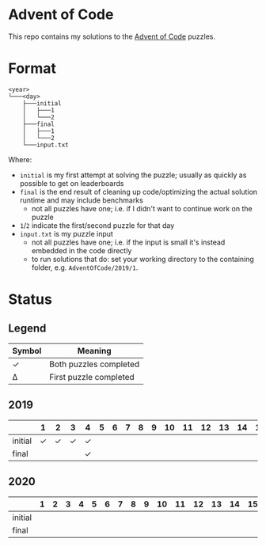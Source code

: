 # Advent of Code

This repo contains my solutions to the [Advent of Code](https://adventofcode.com/) puzzles.

# Format

```
<year>
└───<day>
    ├───initial
    │   ├───1
    │   └───2
    ├───final
    │   ├───1
    │   └───2
    └───input.txt
```

Where:
- `initial` is my first attempt at solving the puzzle; usually as quickly as possible to get on leaderboards
- `final` is the end result of cleaning up code/optimizing the actual solution runtime and may include benchmarks
  - not all puzzles have one; i.e. if I didn't want to continue work on the puzzle
- `1`/`2` indicate the first/second puzzle for that day
- `input.txt` is my puzzle input
  - not all puzzles have one; i.e. if the input is small it's instead embedded in the code directly
  - to run solutions that do: set your working directory to the containing folder, e.g. `AdventOfCode/2019/1`.

# Status

## Legend

| Symbol | Meaning                |
|--------|------------------------|
| ✓      | Both puzzles completed |
| Δ      | First puzzle completed |

## 2019

|         | 1 | 2 | 3 | 4 | 5 | 6 | 7 | 8 | 9 | 10 | 11 | 12 | 13 | 14 | 15 | 16 | 17 | 18 | 19 | 20 | 21 | 22 | 23 | 24 | 25 |
|---------|---|---|---|---|---|---|---|---|---|----|----|----|----|----|----|----|----|----|----|----|----|----|----|----|----|
| initial | ✓ | ✓ | ✓ | ✓ |   |   |   |   |   |    |    |    |    |    |    |    |    |    |    |    |    |    |    |    |    |
| final   |   |   |   | ✓ |   |   |   |   |   |    |    |    |    |    |    |    |    |    |    |    |    |    |    |    |    |

## 2020

|         | 1 | 2 | 3 | 4 | 5 | 6 | 7 | 8 | 9 | 10 | 11 | 12 | 13 | 14 | 15 | 16 | 17 | 18 | 19 | 20 | 21 | 22 | 23 | 24 | 25 |
|---------|---|---|---|---|---|---|---|---|---|----|----|----|----|----|----|----|----|----|----|----|----|----|----|----|----|
| initial |   |   |   |   |   |   |   |   |   |    |    |    |    |    |    |    |    |    |    |    |    |    |    |    |    |
| final   |   |   |   |   |   |   |   |   |   |    |    |    |    |    |    |    |    |    |    |    |    |    |    |    |    |